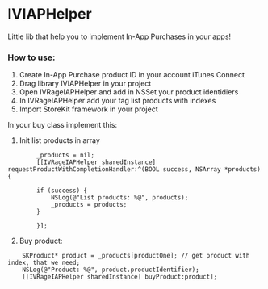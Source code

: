 # IVIAPHelper

Little lib that help you to implement In-App Purchases in your apps!

### How to use:

1. Create In-App Purchase product ID in your account iTunes Connect
2. Drag library IVIAPHelper in your project
3. Open IVRageIAPHelper and add in NSSet your product identidiers
4. In IVRageIAPHelper add your tag list products with indexes
5. Import StoreKit framework in your project 

In your buy class implement this:

1) Init list products in array
```
        _products = nil;
        [[IVRageIAPHelper sharedInstance] requestProductWithCompletionHandler:^(BOOL success, NSArray *products) {
                
        if (success) {
            NSLog(@"List products: %@", products);
            _products = products;
        }
            
        }];
```
2) Buy product:
```
    SKProduct* product = _products[productOne]; // get product with index, that we need;
    NSLog(@"Product: %@", product.productIdentifier);
    [[IVRageIAPHelper sharedInstance] buyProduct:product];
```
